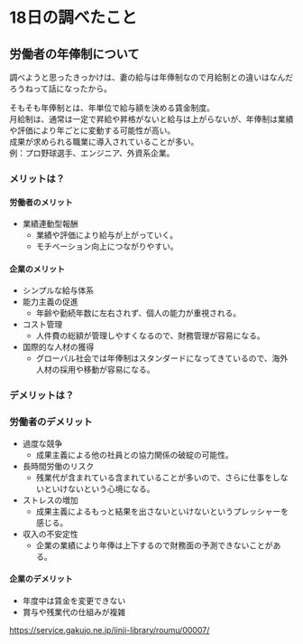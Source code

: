 # 18日の調べたこと

## 労働者の年俸制について

調べようと思ったきっかけは、妻の給与は年俸制なので月給制との違いはなんだろうねって話になったから。

そもそも年俸制とは、年単位で給与額を決める賃金制度。  
月給制は、通常は一定で昇給や昇格がないと給与は上がらないが、年俸制は業績や評価により年ごとに変動する可能性が高い。  
成果が求められる職業に導入されていることが多い。  
例：プロ野球選手、エンジニア、外資系企業。

### メリットは？

#### 労働者のメリット

- 業績連動型報酬
  - 業績や評価により給与が上がっていく。
  - モチベーション向上につながりやすい。

#### 企業のメリット

- シンプルな給与体系
- 能力主義の促進
  - 年齢や勤続年数に左右されず、個人の能力が重視される。
- コスト管理
  - 人件費の総額が管理しやすくなるので、財務管理が容易になる。
- 国際的な人材の獲得
  - グローバル社会では年俸制はスタンダードになってきているので、海外人材の採用や移動が容易になる。

### デメリットは？

### 労働者のデメリット

- 過度な競争
  - 成果主義による他の社員との協力関係の破綻の可能性。
- 長時間労働のリスク
  - 残業代が含まれている含まれていることが多いので、さらに仕事をしないといけないという心境になる。
- ストレスの増加
  - 成果主義によるもっと結果を出さないといけないというプレッシャーを感じる。
- 収入の不安定性
  - 企業の業績により年俸は上下するので財務面の予測できないことがある。

#### 企業のデメリット

- 年度中は賃金を変更できない
- 賞与や残業代の仕組みが複雑

<https://service.gakujo.ne.jp/jinji-library/roumu/00007/>
